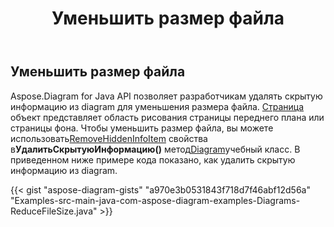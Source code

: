 ﻿---
title: Уменьшить размер файла
type: docs
weight: 50
url: /ru/java/reduce-file-size/
description: В этом разделе объясняется, как уменьшить размер файла с diagram до Aspose.Diagram.
---
## **Уменьшить размер файла**
 Aspose.Diagram for Java API позволяет разработчикам удалять скрытую информацию из diagram для уменьшения размера файла.
[Страница](https://reference.aspose.com/diagram/java/com.aspose.diagram/Page) объект представляет область рисования страницы переднего плана или страницы фона. Чтобы уменьшить размер файла, вы можете использовать[RemoveHiddenInfoItem](https://reference.aspose.com/diagram/java/com.aspose.diagram/RemoveHiddenInfoItem) свойства в**УдалитьСкрытуюИнформацию()** метод[Diagram](https://reference.aspose.com/diagram/java)учебный класс. В приведенном ниже примере кода показано, как удалить скрытую информацию из diagram.

{{< gist "aspose-diagram-gists" "a970e3b0531843f718d7f46abf12d56a" "Examples-src-main-java-com-aspose-diagram-examples-Diagrams-ReduceFileSize.java" >}}
